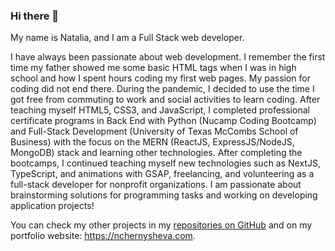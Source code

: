 ### Hi there 👋
My name is Natalia, and I am a Full Stack web developer.   
  
I have always been passionate about web development. I remember the first time my father showed me some basic HTML tags when I was in high school and how I spent hours coding my first web pages. My passion for coding did not end there. During the pandemic, I decided to use the time I got free from commuting to work and social activities to learn coding. After teaching myself HTML5, CSS3, and JavaScript, I completed professional certificate programs in Back End with Python (Nucamp Coding Bootcamp) and Full-Stack Development (University of Texas McCombs School of Business) with the focus on the MERN (ReactJS, ExpressJS/NodeJS, MongoDB) stack and learning other technologies. After completing the bootcamps, I continued teaching myself new technologies such as NextJS, TypeScript, and animations with GSAP, freelancing, and volunteering as a full-stack developer for nonprofit organizations. I am passionate about brainstorming solutions for programming tasks and working on developing application projects!     

You can check my other projects in my <a href="https://github.com/nchernys?tab=repositories">repositories on GitHub</a> and on my portfolio website: <a href="https://nchernysheva.com">https://nchernysheva.com</a>. 

<!--
**nchernys/nchernys** is a ✨ _special_ ✨ repository because its `README.md` (this file) appears on your GitHub profile.

Here are some ideas to get you started:

- 🔭 I’m currently working on ...
- 🌱 I’m currently learning ...
- 👯 I’m looking to collaborate on ...
- 🤔 I’m looking for help with ...
- 💬 Ask me about ...
- 📫 How to reach me: ...
- 😄 Pronouns: ...
- ⚡ Fun fact: ...
-->

